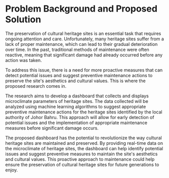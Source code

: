 # Problem Background and Proposed Solution
The preservation of cultural heritage sites is an essential task that requires ongoing attention and care. Unfortunately, many heritage sites suffer from a lack of proper maintenance, which can lead to their gradual deterioration over time. In the past, traditional methods of maintenance were often reactive, meaning that significant damage had already occurred before any action was taken.

To address this issue, there is a need for more proactive measures that can detect potential issues and suggest preventive maintenance actions to preserve the site's aesthetics and cultural values. This is where the proposed research comes in.

The research aims to develop a dashboard that collects and displays microclimate parameters of heritage sites. The data collected will be analyzed using machine learning algorithms to suggest appropriate preventive maintenance actions for the heritage sites identified by the local authority of Johor Bahru. This approach will allow for early detection of potential issues and the implementation of appropriate maintenance measures before significant damage occurs.

The proposed dashboard has the potential to revolutionize the way cultural heritage sites are maintained and preserved. By providing real-time data on the microclimate of heritage sites, the dashboard can help identify potential issues and suggest preventive measures to maintain the site's aesthetics and cultural values. This proactive approach to maintenance could help ensure the preservation of cultural heritage sites for future generations to enjoy.
